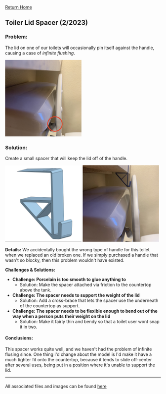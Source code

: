 [Return Home](../../README.md)

## Toiler Lid Spacer (2/2023)

### Problem:
The lid on one of our toilets will occasionally pin itself against the handle, causing a case of *infinite flushing*.

<img src="picture1.jpeg" width="49%"> 

### Solution:
Create a small spacer that will keep the lid off of the handle.

<img src="picture2.jpg" width="49%"> <img src="picture3.jpeg" width="49%"> 

**Details:**
We accidentally bought the wrong type of handle for this toilet when we replaced an old broken one. If we simply purchased a handle that wasn't so blocky, then this problem wouldn't have existed.

**Challenges & Solutions:**
- **Challenge: Porcelain is too smooth to glue anything to** 
    - Solution: Make the spacer attached via friction to the countertop above the tank.
- **Challenge: The spacer needs to support the weight of the lid**
    - Solution: Add a cross-brace that lets the spacer use the underneath of the countertop as support.
- **Challenge: The spacer needs to be flexible enough to bend out of the way when a person puts their weight on the lid** 
    - Solution: Make it fairly thin and bendy so that a toilet user wont snap it in two.

#### Conclusions:
This spacer works quite well, and we haven't had the problem of infinite flusing since. One thing I'd change about the model is I'd make it have a much tighter fit onto the countertop, because it tends to slide off-center after several uses, being put in a position where it's unable to support the lid.

---
####
All associated files and images can be found [here](./)